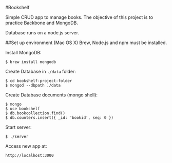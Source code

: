 #Bookshelf

Simple CRUD app to manage books. The objective of this project is to practice Backbone and MongoDB.

Database runs on a node.js server.

##Set up environment (Mac OS X)
Brew, Node.js and npm must be installed.

Install MongoDB:
  ```
  $ brew install mongodb
  ```

Create Database in `./data` folder:
  ```
  $ cd bookshelf-project-folder
  $ mongod --dbpath ./data
  ```

Create Database documents (mongo shell):
  ```
  $ mongo
  $ use bookshelf
  $ db.bookcollection.find()
  $ db.counters.insert({ _id: 'bookid', seq: 0 })
  ```

Start server:
  ```
  $ ./server
  ```

Access new app at:
  ```
  http://localhost:3000
  ```
